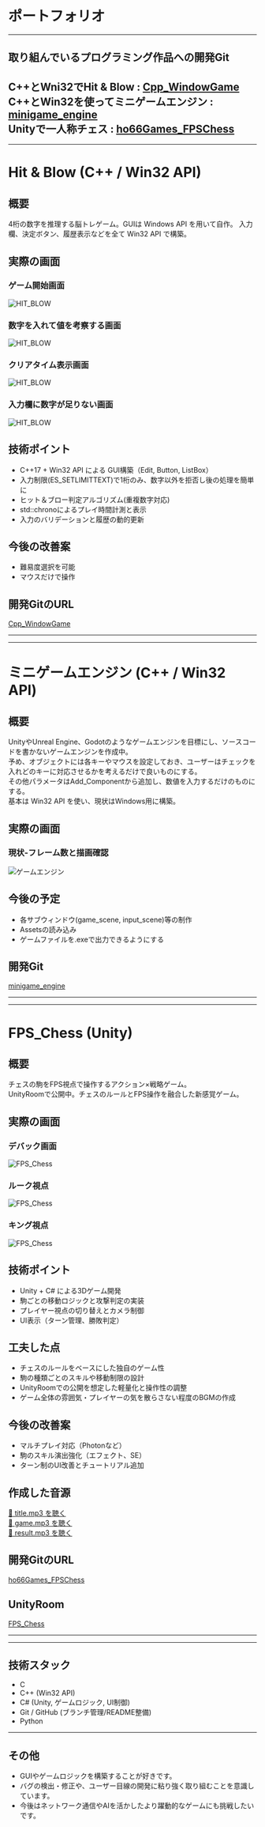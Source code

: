# ポートフォリオ

---
## 取り組んでいるプログラミング作品への開発Git
C++とWni32でHit & Blow : [Cpp_WindowGame](https://github.com/ho6ho6/Cpp_WindowGame) </br>
C++とWin32を使ってミニゲームエンジン : [minigame_engine](https://github.com/ho6ho6/minigame_engine) </br>
Unityで一人称チェス : [ho66Games_FPSChess](https://github.com/ho6ho6/ho66Games_FPSChess.git)
---
---

# Hit & Blow (C++ / Win32 API)

## 概要
4桁の数字を推理する脳トレゲーム。GUIは Windows API を用いて自作。
入力欄、決定ボタン、履歴表示などを全て Win32 API で構築。

## 実際の画面

### ゲーム開始画面
![HIT_BLOW](./img/game.png)

### 数字を入れて値を考察する画面
![HIT_BLOW](./img/play.png)

### クリアタイム表示画面
![HIT_BLOW](./img/time.png)

### 入力欄に数字が足りない画面
![HIT_BLOW](./img/error.png)


## 技術ポイント
- C++17 + Win32 API による GUI構築（Edit, Button, ListBox）
- 入力制限(ES_SETLIMITTEXT)で1桁のみ、数字以外を拒否し後の処理を簡単に
- ヒット＆ブロー判定アルゴリズム(重複数字対応)
- std::chronoによるプレイ時間計測と表示
- 入力のバリデーションと履歴の動的更新

## 今後の改善案
- 難易度選択を可能
- マウスだけで操作

## 開発GitのURL
[Cpp_WindowGame](https://github.com/ho6ho6/Cpp_WindowGame)

---
---
# ミニゲームエンジン (C++ / Win32 API)

## 概要
UnityやUnreal Engine、Godotのようなゲームエンジンを目標にし、ソースコードを書かないゲームエンジンを作成中。</br>
予め、オブジェクトには各キーやマウスを設定しておき、ユーザーはチェックを入れどのキーに対応させるかを考えるだけで良いものにする。</br>
その他パラメータはAdd_Componentから追加し、数値を入力するだけのものにする。</br>
基本は Win32 API を使い、現状はWindows用に構築。


## 実際の画面

### 現状-フレーム数と描画確認
![ゲームエンジン](./img/minigame_engine1.png)

## 今後の予定
- 各サブウィンドウ(game_scene, input_scene)等の制作
- Assetsの読み込み
- ゲームファイルを.exeで出力できるようにする

## 開発Git
[minigame_engine](https://github.com/ho6ho6/minigame_engine)

---
---

# FPS_Chess (Unity)

## 概要
チェスの駒をFPS視点で操作するアクション×戦略ゲーム。  
UnityRoomで公開中。チェスのルールとFPS操作を融合した新感覚ゲーム。

## 実際の画面

### デバック画面
![FPS_Chess](./img/Chess_Debug.png)

### ルーク視点
![FPS_Chess](./img/Chess_play1.png)

### キング視点
![FPS_Chess](./img/Chess_play2.png)

## 技術ポイント
- Unity + C# による3Dゲーム開発
- 駒ごとの移動ロジックと攻撃判定の実装
- プレイヤー視点の切り替えとカメラ制御
- UI表示（ターン管理、勝敗判定）

## 工夫した点
- チェスのルールをベースにした独自のゲーム性
- 駒の種類ごとのスキルや移動制限の設計
- UnityRoomでの公開を想定した軽量化と操作性の調整
- ゲーム全体の雰囲気・プレイヤーの気を散らさない程度のBGMの作成

## 今後の改善案
- マルチプレイ対応（Photonなど）
- 駒のスキル演出強化（エフェクト、SE）
- ターン制のUI改善とチュートリアル追加

## 作成した音源
[🎵 title.mp3 を聴く](./sound/タイトルBGM.mp3) </br>
[🎵 game.mp3 を聴く](./sound/対戦BGM.mp3) </br>
[🎵 result.mp3 を聴く](./sound/結果画面.mp3) </br>

## 開発GitのURL
[ho66Games_FPSChess](https://github.com/ho6ho6/ho66Games_FPSChess.git)

## UnityRoom
[FPS_Chess](https://unityroom.com/games/ho66games_fpschess)

---
---

## 技術スタック
- C
- C++ (Win32 API)
- C#  (Unity, ゲームロジック, UI制御)
- Git / GitHub (ブランチ管理/README整備)
- Python

---
## その他
- GUIやゲームロジックを構築することが好きです。
- バグの検出・修正や、ユーザー目線の開発に粘り強く取り組むことを意識しています。
- 今後はネットワーク通信やAIを活かしたより躍動的なゲームにも挑戦したいです。

